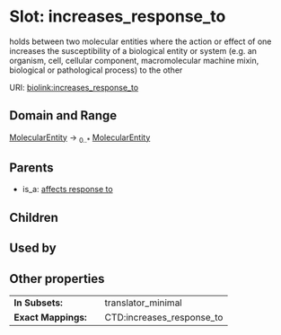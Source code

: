 
# Slot: increases_response_to


holds between two molecular entities where the action or effect of one increases the susceptibility of a biological entity or system (e.g. an organism, cell, cellular component, macromolecular machine mixin, biological or pathological process) to the other

URI: [biolink:increases_response_to](https://w3id.org/biolink/vocab/increases_response_to)


## Domain and Range

[MolecularEntity](MolecularEntity.md) &#8594;  <sub>0..\*</sub> [MolecularEntity](MolecularEntity.md)

## Parents

 *  is_a: [affects response to](affects_response_to.md)

## Children


## Used by


## Other properties

|  |  |  |
| --- | --- | --- |
| **In Subsets:** | | translator_minimal |
| **Exact Mappings:** | | CTD:increases_response_to |

